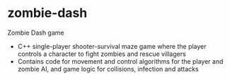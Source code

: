 # zombie-dash
Zombie Dash game

- C++ single-player shooter-survival maze game where the player controls a character to fight zombies and rescue villagers
- Contains code for movement and control algorithms for the player and zombie AI, and game logic for collisions, infection and attacks
